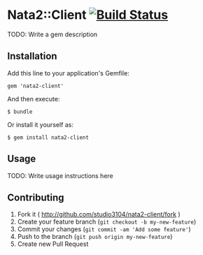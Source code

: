 # Nata2::Client [![Build Status](https://travis-ci.org/studio3104/nata2-client.png)](https://travis-ci.org/studio3104/nata2-client)

TODO: Write a gem description

## Installation

Add this line to your application's Gemfile:

    gem 'nata2-client'

And then execute:

    $ bundle

Or install it yourself as:

    $ gem install nata2-client

## Usage

TODO: Write usage instructions here

## Contributing

1. Fork it ( http://github.com/studio3104/nata2-client/fork )
2. Create your feature branch (`git checkout -b my-new-feature`)
3. Commit your changes (`git commit -am 'Add some feature'`)
4. Push to the branch (`git push origin my-new-feature`)
5. Create new Pull Request

